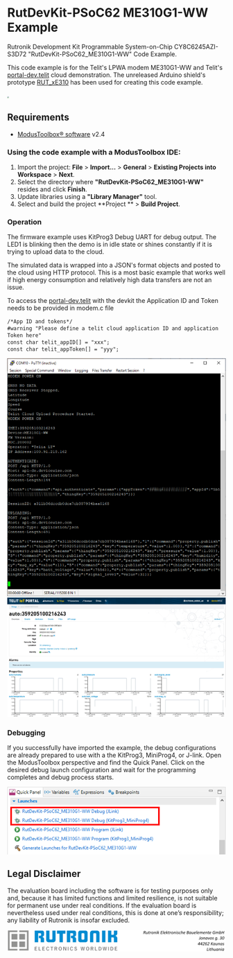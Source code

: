 # RutDevKit-PSoC62 ME310G1-WW Example

Rutronik Development Kit Programmable System-on-Chip CY8C6245AZI-S3D72 "RutDevKit-PSoC62_ME310G1-WW" Code Example. 

This code example is for the Telit's LPWA modem ME310G1-WW and Telit's [portal-dev.telit](https://portal-dev.telit.com/app/login) cloud demonstration. The unreleased Arduino shield's prototype [RUT_xE310](https://github.com/RutronikKaunas/RUT_xE310_Shield) has been used for creating this code example.

 <img src="images/telit_kit.jpg" style="zoom:25%;" />

## Requirements

- [ModusToolbox® software](https://www.infineon.com/cms/en/design-support/tools/sdk/modustoolbox-software/) v2.4

  

### Using the code example with a ModusToolbox IDE:

1. Import the project: **File** > **Import...** > **General** > **Existing Projects into Workspace** > **Next**.
2. Select the directory where **"RutDevKit-PSoC62_ME310G1-WW"** resides and click  **Finish**.
3. Update libraries using  a **"Library Manager"** tool.
4. Select and build the project **Project ** > **Build Project**.

### Operation

The firmware example uses KitProg3 Debug UART for debug output. The LED1 is blinking then the demo is in idle state or shines constantly if it is trying to upload data to the cloud. 

The simulated data is wrapped into a JSON's format objects and posted to the cloud using HTTP protocol. This is a most basic example that works well if high energy consumption and relatively high data transfers are not an issue.

To access the [portal-dev.telit](https://portal-dev.telit.com/app/login) with the devkit the Application ID and Token needs to be provided in modem.c file

```
/*App ID and tokens*/
#warning "Please define a telit cloud application ID and application Token here"
const char telit_appID[] = "xxx";
const char telit_appToken[] = "yyy";
```

<img src="images/debug_output.png" style="zoom:100%;" />

<img src="images/telit_cloud_demo.jpg" style="zoom:100%;" />



### Debugging

If you successfully have imported the example, the debug configurations are already prepared to use with a the KitProg3, MiniProg4, or J-link. Open the ModusToolbox perspective and find the Quick Panel. Click on the desired debug launch configuration and wait for the programming completes and debug process starts.

<img src="images/debug.png" style="zoom:100%;" />

## Legal Disclaimer

The evaluation board including the software is for testing purposes only and, because it has limited functions and limited resilience, is not suitable for permanent use under real conditions. If the evaluation board is nevertheless used under real conditions, this is done at one’s responsibility; any liability of Rutronik is insofar excluded. 

<img src="images/rutronik_origin_kaunas.png" style="zoom:50%;" />



